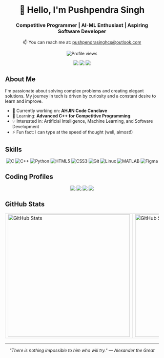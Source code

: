 <div align="center">

# 👋 Hello, I'm Pushpendra Singh

### Competitive Programmer | AI-ML Enthusiast | Aspiring Software Developer

📫 You can reach me at: pushpendrasinghcs@outlook.com

![Profile views](https://komarev.com/ghpvc/?username=aetosdios301&label=Profile%20views&color=0e75b6&style=flat)

[<img src="https://img.shields.io/badge/Twitter-1DA1F2?style=for-the-badge&logo=twitter&logoColor=white" />](https://twitter.com/aetosdios301)
[<img src="https://img.shields.io/badge/LinkedIn-0077B5?style=for-the-badge&logo=linkedin&logoColor=white" />](https://linkedin.com/in/pushpendrasinghcs)
[<img src="https://img.shields.io/badge/Instagram-E4405F?style=for-the-badge&logo=instagram&logoColor=white" />](https://instagram.com/aetosdios_301)

</div>

## About Me

I'm passionate about solving complex problems and creating elegant solutions. My journey in tech is driven by curiosity and a constant desire to learn and improve.

- 🔭 Currently working on: **AHJIN Code Conclave**
- 🌱 Learning: **Advanced C++ for Competitive Programming**
- 💡 Interested in: Artificial Intelligence, Machine Learning, and Software Development
- ⚡ Fun fact: I can type at the speed of thought (well, almost!)

## Skills

<div align="center">

![C](https://img.shields.io/badge/C-00599C?style=for-the-badge&logo=c&logoColor=white)
![C++](https://img.shields.io/badge/C%2B%2B-00599C?style=for-the-badge&logo=c%2B%2B&logoColor=white)
![Python](https://img.shields.io/badge/Python-3776AB?style=for-the-badge&logo=python&logoColor=white)
![HTML5](https://img.shields.io/badge/HTML5-E34F26?style=for-the-badge&logo=html5&logoColor=white)
![CSS3](https://img.shields.io/badge/CSS3-1572B6?style=for-the-badge&logo=css3&logoColor=white)
![Git](https://img.shields.io/badge/Git-F05032?style=for-the-badge&logo=git&logoColor=white)
![Linux](https://img.shields.io/badge/Linux-FCC624?style=for-the-badge&logo=linux&logoColor=black)
![MATLAB](https://img.shields.io/badge/MATLAB-0076A8?style=for-the-badge&logo=mathworks&logoColor=white)
![Figma](https://img.shields.io/badge/Figma-F24E1E?style=for-the-badge&logo=figma&logoColor=white)

</div>

## Coding Profiles

<div align="center">

[<img src="https://img.shields.io/badge/CodeChef-5B4638?style=for-the-badge&logo=codechef&logoColor=white" />](https://www.codechef.com/users/aetos_dios301)
[<img src="https://img.shields.io/badge/Codeforces-445f9d?style=for-the-badge&logo=Codeforces&logoColor=white" />](https://codeforces.com/profile/aetosdios_301)
[<img src="https://img.shields.io/badge/AtCoder-276DC3?style=for-the-badge&logo=AtCoder&logoColor=white" />](https://atcoder.jp/users/AetosDios301)
[<img src="https://img.shields.io/badge/LeetCode-000000?style=for-the-badge&logo=LeetCode&logoColor=#d16c06" />](https://www.leetcode.com/aetos_dios301)

</div>

## GitHub Stats

<table>
  <tr>
    <td style="border: 1px solid #ddd;">
      <img src="https://github-readme-stats.vercel.app/api?username=AetosDios301&show_icons=true&theme=dark" alt="GitHub Stats" width="400px"/>
    </td>
    <td style="border: 1px solid #ddd;">
      <img src="https://github-readme-streak-stats.herokuapp.com/?user=AetosDios301&theme=dark" alt="GitHub Streak Stats" width="400px"/>
    </td>
    <td style="border: 1px solid #ddd;">
      <img src="https://github-readme-stats.vercel.app/api/top-langs/?username=AetosDios301&layout=compact&theme=dark" alt="Top Languages" width="300px"/>
    </td>
  </tr>
</table>

---

<div align="center">

*"There is nothing impossible to him who will try." — Alexander the Great*

</div>
